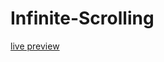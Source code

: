 # Infinite-Scrolling
[live preview](https://mezianekhalil.github.io/Infinite-Scrolling/views/index.html)

